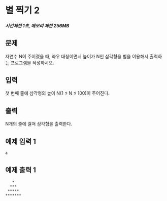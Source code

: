 # 별 찍기 2

##### 시간제한 1초, 메모리 제한 256MB

## 문제

자연수 N이 주어졌을 때, 좌우 대칭이면서 높이가 N인 삼각형을 별을 이용해서 출력하는 프로그램을 작성하시오.



## 입력

첫 번째 줄에 삼각형의 높이 N(1 ≤ N ≤ 100)이 주어진다.



## 출력

N개의 줄에 걸쳐 삼각형을 출력한다.



## 예제 입력 1

```
4
```



## 예제 출력 1

```
   *
  ***
 *****
*******
```


